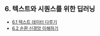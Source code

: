 ## 6. 텍스트와 시퀀스를 위한 딥러닝

- [6.1 텍스트 데이터 다루기](./6_1_working_with_text_data.ipynb)
- [6.2 순환 신경망 이해하기](./6_2_understanding_recurrent_neural_networks.ipynb)

